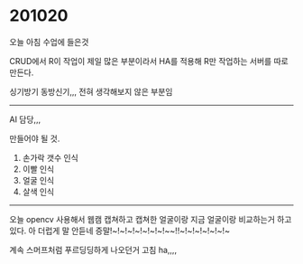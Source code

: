 # 201020

오늘 아침 수업에 들은것

CRUD에서 R이 작업이 제일 많은 부분이라서 HA를 적용해 R만 작업하는 서버를 따로 만든다.

싱기방기 동방신기,,, 전혀 생각해보지 않은 부분임

<hr>

AI 담당,,,

만들어야 될 것.

1. 손가락 갯수 인식
2. 이빨 인식
3. 얼굴 인식
4. 살색 인식

<hr>

오늘 opencv 사용해서 웹캠 캡쳐하고 캡쳐한 얼굴이랑 지금 얼굴이랑 비교하는거 하고있다. 아 더럽게 말 안듣네 증말!~!~!~!~!~!~!~!~~!!~!~!~!~!~!~!~

계속 스머프처럼 푸르딩딩하게 나오던거 고침 ha,,,,

